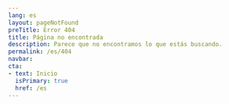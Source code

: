 ```yaml
---
lang: es
layout: pageNotFound
preTitle: Error 404
title: Página no encontrada
description: Parece que no encontramos lo que estás buscando.
permalink: /es/404
navbar:
cta:
- text: Inicio
  isPrimary: true
  href: /es
---
```

